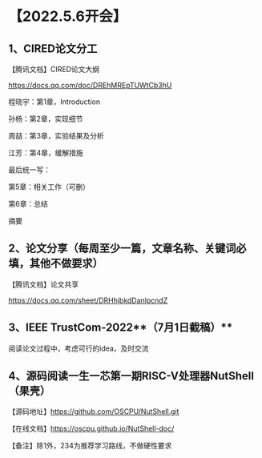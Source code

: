 # 【2022.5.6开会】

## 1、CIRED论文分工

【腾讯文档】CIRED论文大纲

https://docs.qq.com/doc/DREhMREpTUWtCb3hU

程晓宇：第1章，Introduction

孙杨：第2章，实现细节

周喆：第3章，实验结果及分析

江芳：第4章，缓解措施

最后统一写：

第5章：相关工作（可删）
		
第6章：总结
		
摘要

## 2、论文分享（每周至少一篇，文章名称、关键词必填，其他不做要求）

【腾讯文档】论文共享

https://docs.qq.com/sheet/DRHhjbkdDanlpcndZ

## 3、IEEE TrustCom-2022**（7月1日截稿）**

阅读论文过程中，考虑可行的idea，及时交流

## 4、源码阅读一生一芯第一期RISC-V处理器NutShell（果壳）

【源码地址】https://github.com/OSCPU/NutShell.git

【在线文档】https://oscpu.github.io/NutShell-doc/

【备注】除1外，234为推荐学习路线，不做硬性要求